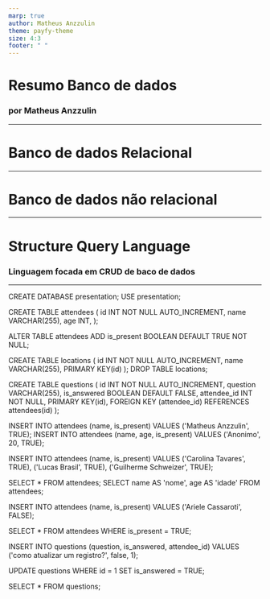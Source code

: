 ```yaml
---
marp: true
author: Matheus Anzzulin
theme: payfy-theme
size: 4:3
footer: " "
---
```

<!-- _class: lead -->
# Resumo Banco de dados
### por Matheus Anzzulin
---

# Banco de dados Relacional


---

# Banco de dados não relacional

---

# Structure Query Language

### Linguagem focada em CRUD de baco de dados

---

CREATE DATABASE presentation;
USE presentation;

CREATE TABLE attendees (
  id INT NOT NULL AUTO_INCREMENT,
  name VARCHAR(255),
  age INT,
);

ALTER TABLE attendees ADD is_present BOOLEAN DEFAULT TRUE NOT NULL;

CREATE TABLE locations (
  id INT NOT NULL AUTO_INCREMENT,
  name VARCHAR(255),
  PRIMARY KEY(id)
);
DROP TABLE locations;

CREATE TABLE questions (
  id INT NOT NULL AUTO_INCREMENT,
  question VARCHAR(255),
  is_answered BOOLEAN DEFAULT FALSE,
  attendee_id INT NOT NULL,
  PRIMARY KEY(id),
  FOREIGN KEY (attendee_id) REFERENCES attendees(id)
);

INSERT INTO attendees (name, is_present) VALUES ('Matheus Anzzulin', TRUE);
INSERT INTO attendees (name, age, is_present) VALUES ('Anonimo', 20, TRUE);

INSERT INTO attendees (name, is_present) VALUES
('Carolina Tavares', TRUE),
('Lucas Brasil', TRUE),
('Guilherme Schweizer', TRUE);

SELECT * FROM attendees;
SELECT name AS 'nome', age AS 'idade' FROM attendees;

INSERT INTO attendees (name, is_present) VALUES ('Ariele Cassaroti', FALSE);

SELECT * FROM attendees WHERE is_present = TRUE;

INSERT INTO questions (question, is_answered, attendee_id) VALUES ('como atualizar um registro?', false, 1);

UPDATE questions WHERE id = 1 SET is_answered = TRUE;

SELECT * FROM questions;
